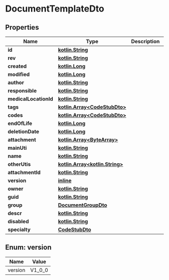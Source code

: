 # DocumentTemplateDto

## Properties
Name | Type | Description | Notes
------------ | ------------- | ------------- | -------------
**id** | [**kotlin.String**](.md) |  | 
**rev** | [**kotlin.String**](.md) |  |  [optional]
**created** | [**kotlin.Long**](.md) |  |  [optional]
**modified** | [**kotlin.Long**](.md) |  |  [optional]
**author** | [**kotlin.String**](.md) |  |  [optional]
**responsible** | [**kotlin.String**](.md) |  |  [optional]
**medicalLocationId** | [**kotlin.String**](.md) |  |  [optional]
**tags** | [**kotlin.Array&lt;CodeStubDto&gt;**](CodeStubDto.md) |  | 
**codes** | [**kotlin.Array&lt;CodeStubDto&gt;**](CodeStubDto.md) |  | 
**endOfLife** | [**kotlin.Long**](.md) |  |  [optional]
**deletionDate** | [**kotlin.Long**](.md) |  |  [optional]
**attachment** | [**kotlin.Array&lt;ByteArray&gt;**](ByteArray.md) |  |  [optional]
**mainUti** | [**kotlin.String**](.md) |  |  [optional]
**name** | [**kotlin.String**](.md) |  |  [optional]
**otherUtis** | [**kotlin.Array&lt;kotlin.String&gt;**](.md) |  | 
**attachmentId** | [**kotlin.String**](.md) |  |  [optional]
**version** | [**inline**](#VersionEnum) |  |  [optional]
**owner** | [**kotlin.String**](.md) |  |  [optional]
**guid** | [**kotlin.String**](.md) |  |  [optional]
**group** | [**DocumentGroupDto**](DocumentGroupDto.md) |  |  [optional]
**descr** | [**kotlin.String**](.md) |  |  [optional]
**disabled** | [**kotlin.String**](.md) |  |  [optional]
**specialty** | [**CodeStubDto**](CodeStubDto.md) |  |  [optional]

<a name="VersionEnum"></a>
## Enum: version
Name | Value
---- | -----
version | V1_0_0
